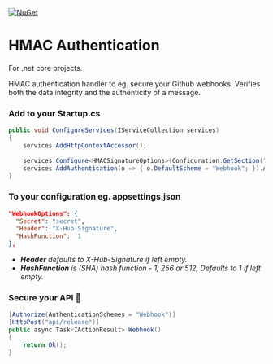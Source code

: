 [![NuGet](https://img.shields.io/nuget/v/Antja.Authentication.HMAC.svg)](https://www.nuget.org/packages/Antja.Authentication.HMAC)

# HMAC Authentication

For .net core projects.

HMAC authentication handler to eg. secure your Github webhooks.
Verifies both the data integrity and the authenticity of a message.

### Add to your Startup.cs
```c#
public void ConfigureServices(IServiceCollection services)
{
    services.AddHttpContextAccessor();
    
    services.Configure<HMACSignatureOptions>(Configuration.GetSection("WebhookOptions"));
    services.AddAuthentication(o => { o.DefaultScheme = "Webhook"; }).AddScheme<HMACSignatureHandler>("Webhook");
}
```

### To your configuration eg. appsettings.json
```json
"WebhookOptions": {
  "Secret": "secret",
  "Header": "X-Hub-Signature", 
  "HashFunction":  1
},
```
- _**Header** defaults to X-Hub-Signature if left empty._
- _**HashFunction** is (SHA) hash function - 1, 256 or 512, Defaults to 1 if left empty._


### Secure your API :rocket:
```c#
[Authorize(AuthenticationSchemes = "Webhook")]
[HttpPost("api/release")]
public async Task<IActionResult> Webhook()
{
    return Ok();
}
```
